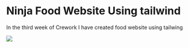 <h1>Ninja Food Website Using tailwind</h1>

<p>In the third week of Crework I have created food website using tailwing<p>

<img src="../src/img/FoodNinja.JPG">
